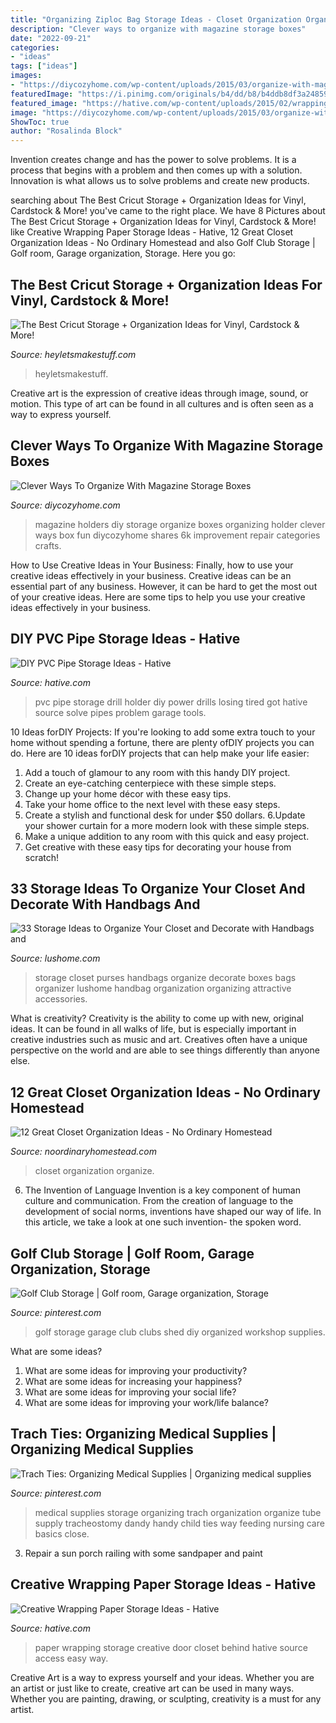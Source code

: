 ```yaml
---
title: "Organizing Ziploc Bag Storage Ideas - Closet Organization Organize"
description: "Clever ways to organize with magazine storage boxes"
date: "2022-09-21"
categories:
- "ideas"
tags: ["ideas"]
images:
- "https://diycozyhome.com/wp-content/uploads/2015/03/organize-with-magazine-holders.jpg"
featuredImage: "https://i.pinimg.com/originals/b4/dd/b8/b4ddb8df3a248594d56027be500b15d7.jpg"
featured_image: "https://hative.com/wp-content/uploads/2015/02/wrapping-paper-storage/6-wrapping-paper-storage.jpg"
image: "https://diycozyhome.com/wp-content/uploads/2015/03/organize-with-magazine-holders.jpg"
ShowToc: true
author: "Rosalinda Block"
---
```



Invention creates change and has the power to solve problems. It is a process that begins with a problem and then comes up with a solution. Innovation is what allows us to solve problems and create new products.

	

		
searching about The Best Cricut Storage + Organization Ideas for Vinyl, Cardstock &amp; More! you've came to the right place. We have 8 Pictures about The Best Cricut Storage + Organization Ideas for Vinyl, Cardstock &amp; More! like Creative Wrapping Paper Storage Ideas - Hative, 12 Great Closet Organization Ideas - No Ordinary Homestead and also Golf Club Storage | Golf room, Garage organization, Storage. Here you go:
		
    
## The Best Cricut Storage + Organization Ideas For Vinyl, Cardstock &amp; More!

<img loading=lazy src="https://heyletsmakestuff.com/wp-content/uploads/2020/01/Vinyl-storage.jpg" onerror="this.onerror=null;this.src='https://tse3.mm.bing.net/th?id=OIP.8ICINEbLxpLgDQOWckZJUgHaLH&amp;pid=15.1';" alt="The Best Cricut Storage + Organization Ideas for Vinyl, Cardstock &amp; More!">

_Source: heyletsmakestuff.com_

>heyletsmakestuff. 

	

Creative art is the expression of creative ideas through image, sound, or motion. This type of art can be found in all cultures and is often seen as a way to express yourself.

    
## Clever Ways To Organize With Magazine Storage Boxes

<img loading=lazy src="https://diycozyhome.com/wp-content/uploads/2015/03/organize-with-magazine-holders.jpg" onerror="this.onerror=null;this.src='https://tse1.mm.bing.net/th?id=OIP.V-HWeDKqKD06Uk7tm2-x3gHaD4&amp;pid=15.1';" alt="Clever Ways To Organize With Magazine Storage Boxes">

_Source: diycozyhome.com_

>magazine holders diy storage organize boxes organizing holder clever ways box fun diycozyhome shares 6k improvement repair categories crafts. 

	

How to Use Creative Ideas in Your Business: Finally, how to use your creative ideas effectively in your business.
Creative ideas can be an essential part of any business. However, it can be hard to get the most out of your creative ideas. Here are some tips to help you use your creative ideas effectively in your business.

    
## DIY PVC Pipe Storage Ideas - Hative

<img loading=lazy src="https://hative.com/wp-content/uploads/2015/03/pvc-pipe-storage/14-pvc-pipe-storage-ideas.jpg" onerror="this.onerror=null;this.src='https://tse3.mm.bing.net/th?id=OIP.jX1TEeaaY6VnpoORl3-1dQHaJ4&amp;pid=15.1';" alt="DIY PVC Pipe Storage Ideas - Hative">

_Source: hative.com_

>pvc pipe storage drill holder diy power drills losing tired got hative source solve pipes problem garage tools. 

	

10 Ideas forDIY Projects:
If you're looking to add some extra touch to your home without spending a fortune, there are plenty ofDIY projects you can do. Here are 10 ideas forDIY projects that can help make your life easier:
1. Add a touch of glamour to any room with this handy DIY project.
2. Create an eye-catching centerpiece with these simple steps.
3. Change up your home décor with these easy tips.
4. Take your home office to the next level with these easy steps.
5. Create a stylish and functional desk for under $50 dollars. 
6.Update your shower curtain for a more modern look with these simple steps. 
7. Make a unique addition to any room with this quick and easy project. 
8. Get creative with these easy tips for decorating your house from scratch!

    
## 33 Storage Ideas To Organize Your Closet And Decorate With Handbags And

<img loading=lazy src="http://www.lushome.com/wp-content/uploads/2012/08/storage-ideas-home-organization-bags-5.jpg" onerror="this.onerror=null;this.src='https://tse2.mm.bing.net/th?id=OIP.1vFBKmjbyJHCDq7x59INzgHaG3&amp;pid=15.1';" alt="33 Storage Ideas to Organize Your Closet and Decorate with Handbags and">

_Source: lushome.com_

>storage closet purses handbags organize decorate boxes bags organizer lushome handbag organization organizing attractive accessories. 

	

What is creativity?
Creativity is the ability to come up with new, original ideas. It can be found in all walks of life, but is especially important in creative industries such as music and art. Creatives often have a unique perspective on the world and are able to see things differently than anyone else.

    
## 12 Great Closet Organization Ideas - No Ordinary Homestead

<img loading=lazy src="https://www.noordinaryhomestead.com/wp-content/uploads/2013/06/organize-closets01.jpg" onerror="this.onerror=null;this.src='https://tse2.mm.bing.net/th?id=OIP.VVG21xC6eNkzCmZ2HnbipAHaKC&amp;pid=15.1';" alt="12 Great Closet Organization Ideas - No Ordinary Homestead">

_Source: noordinaryhomestead.com_

>closet organization organize. 

	

6. The Invention of Language
Invention is a key component of human culture and communication. From the creation of language to the development of social norms, inventions have shaped our way of life. In this article, we take a look at one such invention- the spoken word.

    
## Golf Club Storage | Golf Room, Garage Organization, Storage

<img loading=lazy src="https://i.pinimg.com/originals/b4/dd/b8/b4ddb8df3a248594d56027be500b15d7.jpg" onerror="this.onerror=null;this.src='https://tse3.mm.bing.net/th?id=OIP.DtsUeMt70LJKZaw51z7wlQHaJ4&amp;pid=15.1';" alt="Golf Club Storage | Golf room, Garage organization, Storage">

_Source: pinterest.com_

>golf storage garage club clubs shed diy organized workshop supplies. 

	

What are some ideas?
1. What are some ideas for improving your productivity? 
2. What are some ideas for increasing your happiness? 
3. What are some ideas for improving your social life? 
4. What are some ideas for improving your work/life balance?

    
## Trach Ties: Organizing Medical Supplies | Organizing Medical Supplies

<img loading=lazy src="https://i.pinimg.com/736x/6f/03/71/6f03716a7e0222ab582451193d1fbd36.jpg" onerror="this.onerror=null;this.src='https://tse3.mm.bing.net/th?id=OIP.ncwX0dRhx0oBqHbk4rl0IQHaLk&amp;pid=15.1';" alt="Trach Ties: Organizing Medical Supplies | Organizing medical supplies">

_Source: pinterest.com_

>medical supplies storage organizing trach organization organize tube supply tracheostomy dandy handy child ties way feeding nursing care basics close. 

	

3. Repair a sun porch railing with some sandpaper and paint

    
## Creative Wrapping Paper Storage Ideas - Hative

<img loading=lazy src="https://hative.com/wp-content/uploads/2015/02/wrapping-paper-storage/6-wrapping-paper-storage.jpg" onerror="this.onerror=null;this.src='https://tse2.mm.bing.net/th?id=OIP.xx6N8SPsu9TzHVUPx0lvawHaNa&amp;pid=15.1';" alt="Creative Wrapping Paper Storage Ideas - Hative">

_Source: hative.com_

>paper wrapping storage creative door closet behind hative source access easy way. 

	

Creative Art is a way to express yourself and your ideas. Whether you are an artist or just like to create, creative art can be used in many ways. Whether you are painting, drawing, or sculpting, creativity is a must for any artist.

